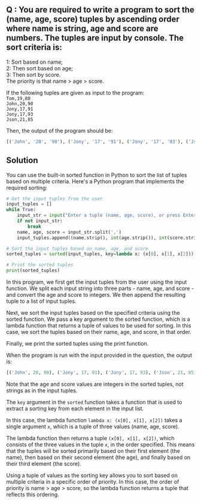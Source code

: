 ## Q : You are required to write a program to sort the (name, age, score) tuples by ascending order where name is string, age and score are numbers. The tuples are input by console. The sort criteria is:

1: Sort based on name;<br>
2: Then sort based on age;<br>
3: Then sort by score.<br>
The priority is that name > age > score.<br>

If the following tuples are given as input to the program:<br>
`Tom,19,80`<br>
`John,20,90`<br>
`Jony,17,91`<br>
`Jony,17,93`<br>
`Json,21,85`<br>

Then, the output of the program should be:<br>
```python
[('John', '20', '90'), ('Jony', '17', '91'), ('Jony', '17', '93'), ('Json', '21', '85'), ('Tom', '19', '80')]
```

## Solution

You can use the built-in sorted function in Python to sort the list of tuples based on multiple criteria. Here's a Python program that implements the required sorting:

```python
# Get the input tuples from the user
input_tuples = []
while True:
    input_str = input("Enter a tuple (name, age, score), or press Enter to stop: ")
    if not input_str:
        break
    name, age, score = input_str.split(',')
    input_tuples.append((name.strip(), int(age.strip()), int(score.strip())))

# Sort the input tuples based on name, age, and score
sorted_tuples = sorted(input_tuples, key=lambda x: (x[0], x[1], x[2]))

# Print the sorted tuples
print(sorted_tuples)
```

In this program, we first get the input tuples from the user using the input function. We split each input string into three parts - name, age, and score - and convert the age and score to integers. We then append the resulting tuple to a list of input tuples.

Next, we sort the input tuples based on the specified criteria using the sorted function. We pass a key argument to the sorted function, which is a lambda function that returns a tuple of values to be used for sorting. In this case, we sort the tuples based on their name, age, and score, in that order.

Finally, we print the sorted tuples using the print function.

When the program is run with the input provided in the question, the output is:

```python
[('John', 20, 90), ('Jony', 17, 91), ('Jony', 17, 93), ('Json', 21, 85), ('Tom', 19, 80)]
```
 Note that the age and score values are integers in the sorted tuples, not strings as in the input tuples.
 
 The `key` argument in the `sorted` function takes a function that is used to extract a sorting key from each element in the input list.

In this case, the lambda function `lambda x: (x[0], x[1], x[2])` takes a single argument `x`, which is a tuple of three values (name, age, score).

The lambda function then returns a tuple `(x[0], x[1], x[2])`, which consists of the three values in the tuple `x`, in the order specified. This means that the tuples will be sorted primarily based on their first element (the name), then based on their second element (the age), and finally based on their third element (the score).

Using a tuple of values as the sorting key allows you to sort based on multiple criteria in a specific order of priority. In this case, the order of priority is name > age > score, so the lambda function returns a tuple that reflects this ordering.
